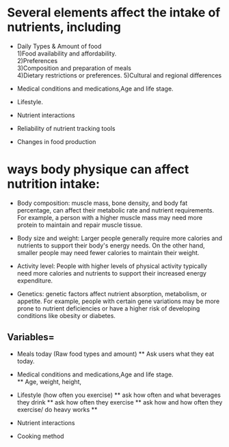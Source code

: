 # Several elements affect the intake of nutrients, including
* Daily Types & Amount of food  
1)Food availability and affordability.  
2)Preferences  
3)Composition and preparation of meals  
4)Dietary restrictions or preferences. 
5)Cultural and regional differences  

* Medical conditions and medications,Age and life stage.  
* Lifestyle.  
* Nutrient interactions  
* Reliability of nutrient tracking tools    
* Changes in food production  

# ways body physique can affect nutrition intake:
* Body composition: 
muscle mass, bone density, and body fat percentage, 
can affect their metabolic rate and nutrient requirements. 
For example, a person with a higher muscle mass may need more protein to maintain and repair muscle tissue.

* Body size and weight: 
Larger people generally require more calories and nutrients to support their body's energy needs. 
On the other hand, smaller people may need fewer calories to maintain their weight. 

* Activity level: 
People with higher levels of physical activity typically need more calories and nutrients to support their increased energy expenditure. 

* Genetics: 
genetic factors affect nutrient absorption, metabolism, or appetite. 
For example, people with certain gene variations may be more prone to nutrient deficiencies or have a higher risk of developing conditions like obesity or diabetes.  

##  Variables=  
* Meals today (Raw food types and amount)
**  Ask users what they eat today.
* Medical conditions and medications,Age and life stage.  
**  Age, weight, height, 

* Lifestyle (how often you exercise)
**  ask how often and what beverages they drink
**  ask how often they exercise
**  ask how and how often they exercise/ do heavy works
**  

* Nutrient interactions
* Cooking method
